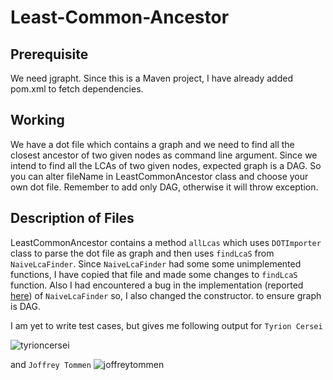 # Least-Common-Ancestor
## Prerequisite
We need jgrapht. Since this is a Maven project, I have already added pom.xml to fetch dependencies.

## Working
We have a dot file which contains a graph and we need to find all the closest ancestor of two given nodes as command line argument. Since we intend to find all the LCAs of two given nodes, expected graph is a DAG. So you can alter fileName in LeastCommonAncestor class and choose your own dot file. Remember to add only DAG, otherwise it will throw exception.

## Description of Files
LeastCommonAncestor contains a method `allLcas` which uses `DOTImporter` class to parse the dot file as graph and then uses
`findLcaS` from `NaiveLcaFinder`. Since `NaiveLcaFinder` had some some unimplemented functions, I have copied that file and made some changes to `findLcaS` function. Also I had encountered a bug in the implementation (reported [here](https://github.com/jgrapht/jgrapht/issues/490)) of `NaiveLcaFinder` so, I also changed the constructor. to ensure graph is DAG.

I am yet to write test cases, but gives me following output for `Tyrion Cersei`

![tyrioncersei](https://user-images.githubusercontent.com/13489709/36246731-2531425a-1257-11e8-8e1c-6df1e3be6c24.png)

and `Joffrey Tommen`
![joffreytommen](https://user-images.githubusercontent.com/13489709/36246763-4c7c882e-1257-11e8-8072-ec2b21c2d3bf.png)


